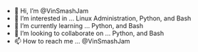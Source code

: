 - 👋 Hi, I’m @VinSmashJam
- 👀 I’m interested in ... Linux Administration, Python, and Bash
- 🌱 I’m currently learning ... Python, and Bash
- 💞️ I’m looking to collaborate on ... Python, and Bash
- 📫 How to reach me ... @VinSmashJam

<!---
VinSmashJam/VinSmashJam is a ✨ special ✨ repository because its `README.md` (this file) appears on your GitHub profile.
You can click the Preview link to take a look at your changes.
--->
